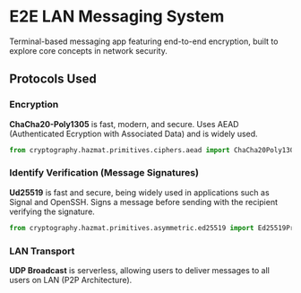 # E2E LAN Messaging System

Terminal-based messaging app featuring end-to-end encryption, built to explore core concepts in network security.

## Protocols Used

### Encryption

**ChaCha20-Poly1305** is fast, modern, and secure. Uses AEAD (Authenticated Ecryption with Associated Data) and is widely used.

```python
from cryptography.hazmat.primitives.ciphers.aead import ChaCha20Poly1305 
```

### Identify Verification (Message Signatures)

**Ud25519** is fast and secure, being widely used in applications such as Signal and OpenSSH. Signs a message before sending with the recipient verifying the signature.

```python
from cryptography.hazmat.primitives.asymmetric.ed25519 import Ed25519PrivateKey, Ed25519PublicKey
```

### LAN Transport

**UDP Broadcast** is serverless, allowing users to deliver messages to all users on LAN (P2P Architecture).
